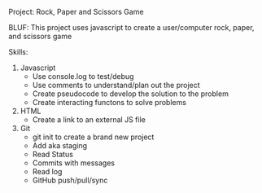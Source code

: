 Project: Rock, Paper and Scissors Game

BLUF: This project uses javascript to create a user/computer rock, paper, and scissors game

Skills:
1) Javascript
    - Use console.log to test/debug
    - Use comments to understand/plan out the project
    - Create pseudocode to develop the solution to the problem
    - Create interacting functons to solve problems
2) HTML
    - Create a link to an external JS file
2) Git
	- git init to create a brand new project
	- Add aka staging
	- Read Status
	- Commits with messages
	- Read log
	- GitHub push/pull/sync
	
